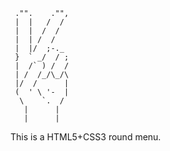 
     ."".    ."",
     |  |   /  /
     |  |  /  /
     |  | /  /
     |  |/  ;-._ 
     }  ` _/  / ;
     |  /` ) /  /
     | /  /_/\_/\
     |/  /      |
     (  ' \ '-  |
      \    `.  /
       |      |
       |      |
This is a HTML5+CSS3 round menu. 